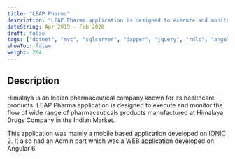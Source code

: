 ```yaml
---
title: "LEAP Pharma"
description: "LEAP Pharma application is designed to execute and monitor the flow of Himalaya Drugs Company products in the Indian Market."
dateString: Apr 2019 - Feb 2020
draft: false
tags: ["dotnet", "mvc", "sqlserver", "dapper", "jquery", "rdlc", "angular"]
showToc: false
weight: 204
---
```

## Description
Himalaya is an Indian pharmaceutical company known for its healthcare products. LEAP Pharma application is designed to execute and monitor the flow of wide range of pharmaceuticals products manufactured at Himalaya Drugs Company in the Indian Market.

This application was mainly a mobile based application developed on IONIC 2. It also had an Admin part which was a WEB application developed on Angular 6.